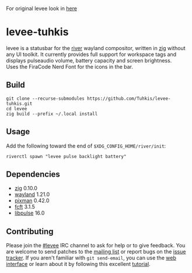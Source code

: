 For original levee look in [here](https://sr.ht/~andreafeletto/levee/)
# levee-tuhkis

levee is a statusbar for the [river] wayland compositor, written in [zig]
without any UI toolkit. It currently provides full support for workspace tags
and displays pulseaudio volume, battery capacity and screen brightness.
<br>
Uses the FiraCode Nerd Font for the icons in the bar.
## Build

```
git clone --recurse-submodules https://github.com/Tuhkis/levee-tuhkis.git
cd levee
zig build --prefix ~/.local install
```

## Usage

Add the following toward the end of `$XDG_CONFIG_HOME/river/init`:

```
riverctl spawn "levee pulse backlight battery"
```

## Dependencies

* [zig] 0.10.0
* [wayland] 1.21.0
* [pixman] 0.42.0
* [fcft] 3.1.5
* [libpulse] 16.0

## Contributing

Please join the [#levee] IRC channel to ask for help or to give feedback.
You are welcome to send patches to the [mailing list] or report bugs on the
[issue tracker].
If you aren't familiar with `git send-email`, you can use the [web interface]
or learn about it by following this excellent [tutorial].

[river]: https://github.com/riverwm/river/
[zig]: https://ziglang.org/
[wayland]: https://wayland.freedesktop.org/
[pixman]: http://pixman.org/
[fcft]: https://codeberg.org/dnkl/fcft/
[libpulse]: https://www.freedesktop.org/wiki/Software/PulseAudio/
[#levee]: ircs://irc.libera.chat/#levee
[mailing list]: https://lists.sr.ht/~andreafeletto/public-inbox
[issue tracker]: https://todo.sr.ht/~andreafeletto/levee
[web interface]: https://git.sr.ht/~andreafeletto/levee/send-email
[tutorial]: https://git-send-email.io
